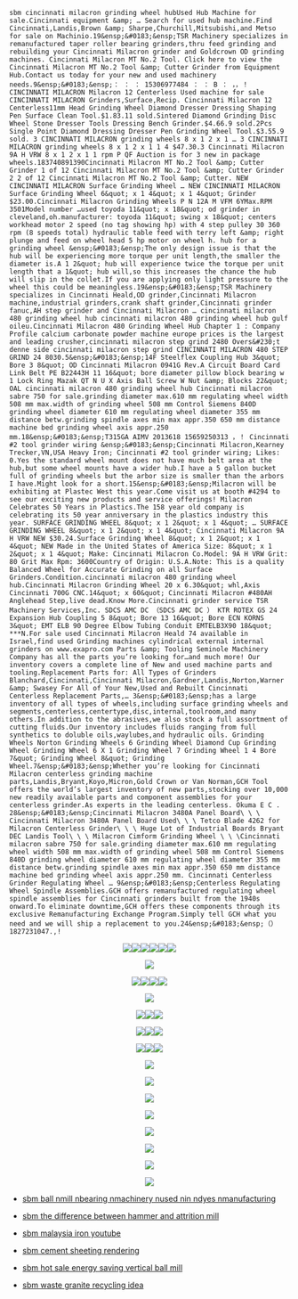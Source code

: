 
```
sbm cincinnati milacron grinding wheel hubUsed Hub Machine for sale.Cincinnati equipment &amp; … Search for used hub machine.Find Cincinnati,Landis,Brown &amp; Sharpe,Churchill,Mitsubishi,and Metso for sale on Machinio.19&ensp;&#0183;&ensp;TSR Machinery specializes in remanufactured taper roller bearing grinders,thru feed grinding and rebuilding your Cincinnati Milacron grinder and Goldcrown OD grinding machines. Cincinnati Milacron MT No.2 Tool. Click here to view the Cincinnati Milacron MT No.2 Tool &amp; Cutter Grinder from Equipment Hub.Contact us today for your new and used machinery needs.9&ensp;&#0183;&ensp;： ： ： 15306977484 ： ： B ： ，，！ CINCINNATI MILACRON Milacron 12 Centerless Used machine for sale CINCINNATI MILACRON Grinders,Surface,Recip. Cincinnati Milacron 12 Centerless11mm Head Grinding Wheel Diamond Dresser Dressing Shaping Pen Surface Clean Tool.$1.83.11 sold.Sintered Diamond Grinding Disc Wheel Stone Dresser Tools Dressing Bench Grinder.$4.66.9 sold.2Pcs Single Point Diamond Dressing Dresser Pen Grinding Wheel Tool.$3.55.9 sold. 3 CINCINNATI MILACRON grinding wheels 8 x 1 2 x 1 … 3 CINCINNATI MILACRON grinding wheels 8 x 1 2 x 1 1 4 $47.30.3 Cincinnati Milacron 9A H VRW 8 x 1 2 x 1 1 rpm P QF Auction is for 3 new in package wheels.183740891390Cincinnati Milacron MT No.2 Tool &amp; Cutter Grinder 1 of 12 Cincinnati Milacron MT No.2 Tool &amp; Cutter Grinder 2 2 of 12 Cincinnati Milacron MT No.2 Tool &amp; Cutter. NEW CINCINNATI MILACRON Surface Grinding Wheel … NEW CINCINNATI MILACRON Surface Grinding Wheel 6&quot; x 1 4&quot; x 1 4&quot; Grinder $23.00.Cincinnati Milacron Grinding Wheels P N 12A M VFM 6YMax.RPM 3501Model number …used toyoda 11&quot; x 18&quot; od grinder in cleveland,oh.manufacturer: toyoda 11&quot; swing x 18&quot; centers workhead motor 2 speed (no tag showing hp) with 4 step pulley 30 360 rpm (8 speeds total) hydraulic table feed with terry left &amp; right plunge and feed on wheel head 5 hp motor on wheel h. hub for a grinding wheel &ensp;&#0183;&ensp;The only design issue is that the hub will be experiencing more torque per unit length,the smaller the diameter is.A 1 2&quot; hub will experience twice the torque per unit length that a 1&quot; hub will,so this increases the chance the hub will slip in the collet.If you are applying only light pressure to the wheel this could be meaningless.19&ensp;&#0183;&ensp;TSR Machinery specializes in Cincinnati Heald,OD grinder,Cincinnati Milacron machine,industrial grinders,crank shaft grinder,Cincinnati grinder fanuc,AH step grinder and Cincinnati Milacron … cincinnati milacron 480 grinding wheel hub cincinnati milacron 480 grinding wheel hub gulf oileu.Cincinnati Milacron 480 Grinding Wheel Hub Chapter 1 : Company Profile calcium carbonate powder machine europe prices is the largest and leading crusher,cincinnati milacron step grind 2480 Overs&#230;t denne side cincinnati milacron step grind CINCINNATI MILACRON 480 STEP GRIND 24 8030.5&ensp;&#0183;&ensp;14F Steelflex Coupling Hub 3&quot; Bore 3 8&quot; OD Cincinnati Milacron 0941G Rev.A Circuit Board Card Link Belt PE B22443H 11 16&quot; bore diameter pillow block bearing w 1 Lock Ring Mazak QT N U X Axis Ball Screw W Nut &amp; Blocks 22&quot; OAL cincinnati milacron 480 grinding wheel hub Cincinnati milacron sabre 750 for sale.grinding diameter max.610 mm regulating wheel width 508 mm max.width of grinding wheel 508 mm Control Siemens 840D grinding wheel diameter 610 mm regulating wheel diameter 355 mm distance betw.grinding spindle axes min max appr.350 650 mm distance machine bed grinding wheel axis appr.250 mm.18&ensp;&#0183;&ensp;T315GA AIMV 2013618 15659250313 ，！ Cincinnati #2 tool grinder wiring &ensp;&#0183;&ensp;Cincinnati Milacron,Kearney Trecker,VN,USA Heavy Iron; Cincinnati #2 tool grinder wiring; Likes: 0.Yes the standard wheel mount does not have much belt area at the hub,but some wheel mounts have a wider hub.I have a 5 gallon bucket full of grinding wheels but the arbor size is smaller than the arbors I have.Might look for a short.15&ensp;&#0183;&ensp;Milacron will be exhibiting at Plastec West this year.Come visit us at booth #4294 to see our exciting new products and service offerings! Milacron Celebrates 50 Years in Plastics.The 158 year old company is celebrating its 50 year anniversary in the plastics industry this year. SURFACE GRINDING WHEEL 8&quot; x 1 2&quot; x 1 4&quot; … SURFACE GRINDING WHEEL 8&quot; x 1 2&quot; x 1 4&quot; Cincinnati Milacron 9A H VRW NEW $30.24.Surface Grinding Wheel 8&quot; x 1 2&quot; x 1 4&quot; NEW Made in the United States of America Size: 8&quot; x 1 2&quot; x 1 4&quot; Make: Cincinnati Milacron Co.Model: 9A H VRW Grit: 80 Grit Max Rpm: 3600Country of Origin: U.S.A.Note: This is a quality Balanced Wheel for Accurate Grinding on all Surface Grinders.Condition.cincinnati milacron 480 grinding wheel hub.Cincinnati Milacron Grinding Wheel 20 x 6.30&quot; whl,Axis Cincinnati 700G CNC.14&quot; x 60&quot; Cincinnati Milacron #480AH Anglehead Step,live dead.Know More.Cincinnati grinder service TSR Machinery Services,Inc. SDCS AMC DC （SDCS AMC DC ） KTR ROTEX GS 24 Expansion Hub Coupling 5 8&quot; Bore 13 16&quot; Bore ECN KORNS 3&quot; EMT ELB 90 Degree Elbow Tubing Conduit EMTELB3X90 18&quot; ***N.For sale used Cincinnati Milacron Heald 74 available in Israel,find used Grinding machines cylindrical external internal grinders on www.exapro.com Parts &amp; Tooling Seminole Machinery Company has all the parts you’re looking for…and much more! Our inventory covers a complete line of New and used machine parts and tooling.Replacement Parts for: All Types of Grinders Blanchard,Cincinnati,Cincinnati Milacron,Gardner,Landis,Norton,Warner &amp; Swasey For All of Your New,Used and Rebuilt Cincinnati Centerless Replacement Parts,… 3&ensp;&#0183;&ensp;has a large inventory of all types of wheels,including surface grinding wheels and segments,centerless,centertype,disc,internal,toolroom,and many others.In addition to the abrasives,we also stock a full assortment of cutting fluids.Our inventory includes fluids ranging from full synthetics to doluble oils,waylubes,and hydraulic oils. Grinding Wheels Norton Grinding Wheels 6 Grinding Wheel Diamond Cup Grinding Wheel Grinding Wheel 6 X 1 Grinding Wheel 7 Grinding Wheel 1 4 Bore 7&quot; Grinding Wheel 8&quot; Grinding Wheel.7&ensp;&#0183;&ensp;Whether you’re looking for Cincinnati Milacron centerless grinding machine parts,Landis,Bryant,Koyo,Micron,Gold Crown or Van Norman,GCH Tool offers the world’s largest inventory of new parts,stocking over 10,000 new readily available parts and component assemblies for your centerless grinder.As experts in the leading centerless. Okuma E C . 28&ensp;&#0183;&ensp;Cincinnati Milacron 3480A Panel Board\ \ \ Cincinnati Milacron 3480A Panel Board Used\ \ \ Tetco Blade 4262 for Milacron Centerless Grinder\ \ \ Huge Lot of Industrial Boards Bryant DEC Landis Tool\ \ \ Milacron Cimform Grinding Wheel \ \ \Cincinnati milacron sabre 750 for sale.grinding diameter max.610 mm regulating wheel width 508 mm max.width of grinding wheel 508 mm Control Siemens 840D grinding wheel diameter 610 mm regulating wheel diameter 355 mm distance betw.grinding spindle axes min max appr.350 650 mm distance machine bed grinding wheel axis appr.250 mm. Cincinnati Centerless Grinder Regulating Wheel … 9&ensp;&#0183;&ensp;Centerless Regulating Wheel Spindle Assemblies.GCH offers remanufactured regulating wheel spindle assemblies for Cincinnati grinders built from the 1940s onward.To eliminate downtime,GCH offers these components through its exclusive Remanufacturing Exchange Program.Simply tell GCH what you need and we will ship a replacement to you.24&ensp;&#0183;&ensp;（） 1827231047.,! 
```

<div align="center">
  
<a rel="nofollow" href="https://m.shibang-china.com?f=github&k=sbm+cincinnati+milacron+grinding+wheel+hub"><img src="https://static.shibang-china.com/en/l.png"></a><img src="https://static.shibang-china.com/en/hw.png"><a rel="nofollow" href="https://m.shibang-china.com/product/?f=github&k=sbm+cincinnati+milacron+grinding+wheel+hub"><img src="https://static.shibang-china.com/en/p.png"></a><a rel="nofollow" href="https://m.shibang-china.com/cases/?f=github&k=sbm+cincinnati+milacron+grinding+wheel+hub"><img src="https://static.shibang-china.com/en/c.png"></a><a rel="nofollow" href="https://m.shibang-china.com/news/?f=github&k=sbm+cincinnati+milacron+grinding+wheel+hub"><img src="https://static.shibang-china.com/en/n.png"></a><a rel="nofollow" href="https://m.shibang-china.com?f=github&k=sbm+cincinnati+milacron+grinding+wheel+hub"><img src="https://static.shibang-china.com/en/m.png"></a>

<a rel="nofollow" href="https://m.shibang-china.com/product/?f=github&k=sbm+cincinnati+milacron+grinding+wheel+hub"><img src="https://static.shibang-china.com/en/b.jpg"></a>
  
<a rel="nofollow" href="https://m.shibang-china.com/solution-aggregate.html?f=github&k=sbm+cincinnati+milacron+grinding+wheel+hub"><img src="https://static.shibang-china.com/en/a.jpg"></a><a rel="nofollow" href="https://m.shibang-china.com/solution-mine.html?f=github&k=sbm+cincinnati+milacron+grinding+wheel+hub"><img src="https://static.shibang-china.com/en/m.jpg"></a><a rel="nofollow" href="https://m.shibang-china.com/solution-mill.html?f=github&k=sbm+cincinnati+milacron+grinding+wheel+hub"><img src="https://static.shibang-china.com/en/g.jpg"></a><a rel="nofollow" href="https://m.shibang-china.com/solution-epc.html?f=github&k=sbm+cincinnati+milacron+grinding+wheel+hub"><img src="https://static.shibang-china.com/en/e.jpg"></a>

<a rel="nofollow" href="https://m.shibang-china.com/product/?f=github&k=sbm+cincinnati+milacron+grinding+wheel+hub"><img src="https://static.shibang-china.com/en/a-p.png"></a>

<a rel="nofollow" href="https://m.shibang-china.com/product/crusher/c6x.html?f=github&k=sbm+cincinnati+milacron+grinding+wheel+hub"><img src="https://static.shibang-china.com/en/j.jpg"></a><a rel="nofollow" href="https://m.shibang-china.com/product/crusher/ci5x.html?f=github&k=sbm+cincinnati+milacron+grinding+wheel+hub"><img src="https://static.shibang-china.com/en/i.jpg"></a><a rel="nofollow" href="https://m.shibang-china.com/product/crusher/hst.html?f=github&k=sbm+cincinnati+milacron+grinding+wheel+hub"><img src="https://static.shibang-china.com/en/c.jpg"></a>

<a rel="nofollow" href="https://m.shibang-china.com/product/mill/mtw.html?f=github&k=sbm+cincinnati+milacron+grinding+wheel+hub"><img src="https://static.shibang-china.com/en/mtw.jpg"></a><a rel="nofollow" href="https://m.shibang-china.com/product/mill/scm.html?f=github&k=sbm+cincinnati+milacron+grinding+wheel+hub"><img src="https://static.shibang-china.com/en/scm.jpg"></a><a rel="nofollow" href="https://m.shibang-china.com/product/mill/lm.html?f=github&k=sbm+cincinnati+milacron+grinding+wheel+hub"><img src="https://static.shibang-china.com/en/lm.jpg"></a>

<a rel="nofollow" href="https://m.shibang-china.com/product/sand/vsi6x.html?f=github&k=sbm+cincinnati+milacron+grinding+wheel+hub"><img src="https://static.shibang-china.com/en/6x.jpg"></a><a rel="nofollow" href="https://m.shibang-china.com/product/sand/vu.html?f=github&k=sbm+cincinnati+milacron+grinding+wheel+hub"><img src="https://static.shibang-china.com/en/vu.jpg"></a><a rel="nofollow" href="https://m.shibang-china.com/product/mobile/klun.html?f=github&k=sbm+cincinnati+milacron+grinding+wheel+hub"><img src="https://static.shibang-china.com/en/k.jpg"></a>

<a rel="nofollow" href="https://m.shibang-china.com/cases/?f=github&k=sbm+cincinnati+milacron+grinding+wheel+hub"><img src="https://static.shibang-china.com/en/case.png"></a>

<a rel="nofollow" href="https://m.shibang-china.com/cases/aggregate/202.html?f=github&k=sbm+cincinnati+milacron+grinding+wheel+hub"><img src="https://static.shibang-china.com/en/c-1.jpg"></a>

<a rel="nofollow" href="https://m.shibang-china.com/cases/aggregate/203.html?f=github&k=sbm+cincinnati+milacron+grinding+wheel+hub"><img src="https://static.shibang-china.com/en/c-2.jpg"></a>

<a rel="nofollow" href="https://m.shibang-china.com/cases/mill/123.html?f=github&k=sbm+cincinnati+milacron+grinding+wheel+hub"><img src="https://static.shibang-china.com/en/c-3.jpg"></a>

<a rel="nofollow" href="https://m.shibang-china.com/contact_us.html?f=github&k=sbm+cincinnati+milacron+grinding+wheel+hub"><img src="https://static.shibang-china.com/en/contact.png"></a>

<a rel="nofollow" href="https://swt.shibang-china.com/?f=github&k=sbm+cincinnati+milacron+grinding+wheel+hub"><img src="https://static.shibang-china.com/en/chat.png"></a>

<a rel="nofollow" href="https://whatsapp.shibangsoft.com/WhatsApp.php?f=github&k=sbm+cincinnati+milacron+grinding+wheel+hub"><img src="https://static.shibang-china.com/en/whatsapp.png"></a>

<a rel="nofollow" href="https://m.shibang-china.com/?f=github&k=sbm+cincinnati+milacron+grinding+wheel+hub"><img src="https://static.shibang-china.com/en/website.png"></a>

</div>


* [sbm ball nmill nbearing nmachinery nused nin ndyes nmanufacturing](sbm%20ball%20nmill%20nbearing%20nmachinery%20nused%20nin%20ndyes%20nmanufacturing.md)

* [sbm the difference between hammer and attrition mill](sbm%20the%20difference%20between%20hammer%20and%20attrition%20mill.md)

* [sbm malaysia iron youtube](sbm%20malaysia%20iron%20youtube.md)

* [sbm cement sheeting rendering](sbm%20cement%20sheeting%20rendering.md)

* [sbm hot sale energy saving vertical ball mill](sbm%20hot%20sale%20energy%20saving%20vertical%20ball%20mill.md)

* [sbm waste granite recycling idea](sbm%20waste%20granite%20recycling%20idea.md)